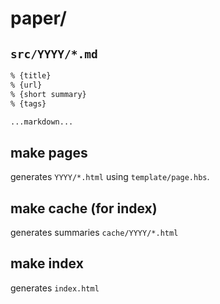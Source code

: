 # paper/

## `src/YYYY/*.md`

```markdown
% {title}
% {url}
% {short summary}
% {tags}

...markdown...
```

## make pages

generates `YYYY/*.html`
using `template/page.hbs`.

## make cache (for index)

generates summaries `cache/YYYY/*.html`

## make index

generates `index.html`
